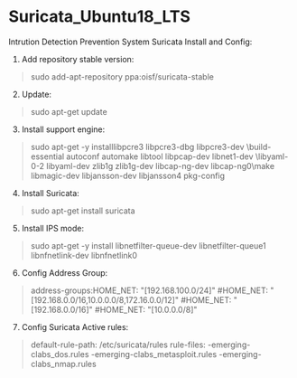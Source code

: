 # Suricata_Ubuntu18_LTS
Intrution Detection Prevention System Suricata
Install and Config:

1. Add repository stable version: 
> sudo add-apt-repository ppa:oisf/suricata-stable

2. Update:
> sudo apt-get update

3. Install support engine:
> sudo apt-get -y installlibpcre3 libpcre3-dbg libpcre3-dev \build-essential autoconf automake libtool libpcap-dev libnet1-dev \libyaml-0-2 libyaml-dev zlib1g zlib1g-dev libcap-ng-dev libcap-ng0\make libmagic-dev libjansson-dev libjansson4 pkg-config

4. Install Suricata:
> sudo apt-get install suricata 

5. Install IPS mode:
> sudo apt-get -y install libnetfilter-queue-dev libnetfilter-queue1 libnfnetlink-dev libnfnetlink0

6. Config Address Group:
> address-groups:HOME_NET: "[192.168.100.0/24]" 
#HOME_NET: "[192.168.0.0/16,10.0.0.0/8,172.16.0.0/12]"
#HOME_NET: "[192.168.0.0/16]"
#HOME_NET: "[10.0.0.0/8]"

7. Config Suricata Active rules:
> default-rule-path: /etc/suricata/rules
rule-files:
-emerging-clabs_dos.rules
-emerging-clabs_metasploit.rules
-emerging-clabs_nmap.rules






